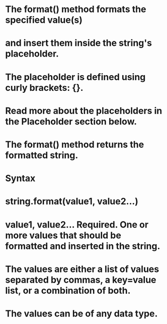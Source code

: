 # The format() method formats the specified value(s) 
# and insert them inside the string's placeholder.

# The placeholder is defined using curly brackets: {}. 
# Read more about the placeholders in the Placeholder section below.

# The format() method returns the formatted string.

# Syntax
# string.format(value1, value2...)
# value1, value2...	Required. One or more values that should be formatted and inserted in the string.

# The values are either a list of values separated by commas, a key=value list, or a combination of both.

# The values can be of any data type.
